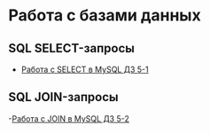 # Работа с базами данных
## SQL SELECT-запросы
- [Работа с SELECT в MySQL ДЗ 5-1](https://docs.google.com/spreadsheets/d/1kU1FT2ObytSnrJjs_1dCEkqawj5GYILjPBSrYFXmrHI/edit?usp=sharing)
## SQL JOIN-запросы
-[Работа с JOIN в MySQL ДЗ 5-2](https://docs.google.com/spreadsheets/d/1HN-F0Ryl8WULDCUSuMNG0iRG0U75C6TfrVkHDPQXS-c/edit?usp=sharing)

